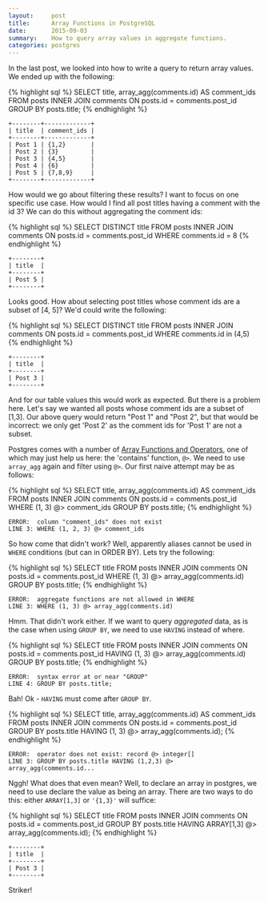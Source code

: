 ```yaml
---
layout:     post
title:      Array Functions in PostgreSQL
date:       2015-09-03
summary:    How to query array values in aggregate functions.
categories: postgres
---
```

In the last post, we looked into how to write a query to return array values. We ended up with the following:

{% highlight sql %}
SELECT title, array_agg(comments.id) AS comment_ids
FROM posts INNER JOIN comments ON posts.id = comments.post_id
GROUP BY posts.title;
{% endhighlight %}

    +--------+-------------+
    | title  | comment_ids |
    +--------+-------------+
    | Post 1 | {1,2}       |
    | Post 2 | {3}         |
    | Post 3 | {4,5}       |
    | Post 4 | {6}         |
    | Post 5 | {7,8,9}     |
    +--------+-------------+

How would we go about filtering these results? I want to focus on one specific use case. How would I find all post titles having a comment with the id 3? We can do this without aggregating the comment ids:

{% highlight sql %}
SELECT DISTINCT title
FROM posts INNER JOIN comments ON posts.id = comments.post_id
WHERE comments.id = 8
{% endhighlight %}

    +--------+
    | title  |
    +--------+
    | Post 5 |
    +--------+

Looks good. How about selecting post titles whose comment ids are a subset of [4, 5]? We'd could write the following:

{% highlight sql %}
SELECT DISTINCT title
FROM posts INNER JOIN comments ON posts.id = comments.post_id
WHERE comments.id in (4,5)
{% endhighlight %}

    +--------+
    | title  |
    +--------+
    | Post 3 |
    +--------+

And for our table values this would work as expected. But there is a problem here. Let's say we wanted all posts whose comment ids are a subset of [1,3]. Our above query would return "Post 1" and "Post 2", but that would be incorrect: we only get 'Post 2' as the comment ids for 'Post 1' are not a subset.

Postgres comes with a number of [Array Functions and Operators](http://www.postgresql.org/docs/9.4/static/functions-array.html), one of which may just help us here: the 'contains' function, `@>`. We need to use `array_agg` again and filter using `@>`. Our first naive attempt may be as follows:

{% highlight sql %}
SELECT title, array_agg(comments.id) AS comment_ids
FROM posts INNER JOIN comments ON posts.id = comments.post_id
WHERE (1, 3) @> comment_ids
GROUP BY posts.title;
{% endhighlight %}

    ERROR:  column "comment_ids" does not exist
    LINE 3: WHERE (1, 2, 3) @> comment_ids

So how come that didn't work? Well, apparently aliases cannot be used in `WHERE` conditions (but can in ORDER BY). Lets try the following:

{% highlight sql %}
SELECT title
FROM posts INNER JOIN comments ON posts.id = comments.post_id
WHERE (1, 3) @> array_agg(comments.id)
GROUP BY posts.title;
{% endhighlight %}

    ERROR:  aggregate functions are not allowed in WHERE
    LINE 3: WHERE (1, 3) @> array_agg(comments.id)

Hmm. That didn't work either. If we want to query *aggregated* data, as is the case when using `GROUP BY`, we need to use `HAVING` instead of where.

{% highlight sql %}
SELECT title
FROM posts INNER JOIN comments ON posts.id = comments.post_id
HAVING (1, 3) @> array_agg(comments.id)
GROUP BY posts.title;
{% endhighlight %}

    ERROR:  syntax error at or near "GROUP"
    LINE 4: GROUP BY posts.title;

Bah! Ok - `HAVING` must come after `GROUP BY`.

{% highlight sql %}
SELECT title, array_agg(comments.id) AS comment_ids
FROM posts INNER JOIN comments ON posts.id = comments.post_id
GROUP BY posts.title
HAVING (1, 3) @> array_agg(comments.id);
{% endhighlight %}


    ERROR:  operator does not exist: record @> integer[]
    LINE 3: GROUP BY posts.title HAVING (1,2,3) @> array_agg(comments.id...

Nggh! What does that even mean? Well, to declare an array in postgres, we need to use declare the value as being an array. There are two ways to do this: either `ARRAY[1,3]` or `'{1,3}'` will suffice:

{% highlight sql %}
SELECT title
FROM posts INNER JOIN comments ON posts.id = comments.post_id
GROUP BY posts.title
HAVING ARRAY[1,3] @> array_agg(comments.id);
{% endhighlight %}

    +--------+
    | title  |
    +--------+
    | Post 3 |
    +--------+

Striker!

